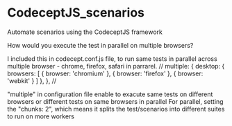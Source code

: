 # CodeceptJS_scenarios
Automate scenarios using the CodeceptJS framework

How would you execute the test in parallel on multiple browsers?

I included this in codecept.conf.js file, to run same tests in parallel across multiple browser - chrome, firefox, safari in parrarel.
//
multiple: {
   desktop: {
       browsers: [
       { browser: 'chromium' },
       { browser: 'firefox' },
       { browser: 'webkit' }
     ]
   },
 },
 //

"multiple" in configuration file enable to exacute same tests on different browsers or different tests on same browsers in parallel
For parallel, setting the "chunks: 2", which means it splits the test/scenarios into different suites to run on more workers



